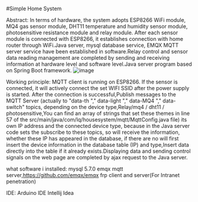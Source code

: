 #Simple Home System

Abstract:
In terms of hardware, the system adopts ESP8266 WiFi module, MQ4 gas sensor module, DHT11 temperature and humidity sensor module, photosensitive resistance module and relay module. After each sensor module is connected with ESP8266, it establishes connection with home router through WiFi.Java server, mysql database service, EMQX MQTT server service have been established in software.Relay control and sensor data reading management are completed by sending and receiving information at hardware level and software level.Java server program based on Spring Boot framework.
![image](https://github.com/NGC717/Home-Control-and-Environment-Data-Monitoring-System/blob/master/ProjectImg/actual%20picture.png)

Working principle:
MQTT client is running on ESP8266. If the sensor is connected, it will actively connect the set WIFI SSID after the power supply is started. After the connection is successful,Publish messages to the MQTT Server (actually to "data-th "," data-light "," data-MQ4 "," data-switch" topics, depending on the device type,Relay/mq4 / dht11 / photosensitive,You can find an array of strings that set these themes in line 57 of the src/main/java/com/lq/housesystem/mqtt/MqttConfig.java file) its own IP address and the connected device type, because in the Java server code sets the subscribe to these topics, so will receive the information, whether these IP has appeared in the database, if there are no will first insert the device information in the database table (IP) and type,Insert data directly into the table if it already exists.Displaying data and sending control signals on the web page are completed by ajax request to the Java server.

what software i installed:
mysql 5.7.0
emqx mqtt server,https://github.com/emqx/emqx
frp client and server(For Intranet penetration)

IDE:
Arduino IDE
Intellij Idea
